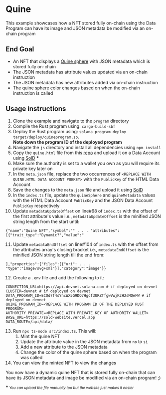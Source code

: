 # Quine

This example showcases how a NFT stored fully on-chain using the Data Program can have its image and JSON metadata be modified via an on-chain program

## End Goal

* An NFT that displays a [Quine sphere](https://github.com/nvsriram/quine) with JSON metadata which is stored fully on-chain
* The JSON metadata has attribute values updated via an on-chain instruction
* The JSON metadata has new attributes added via on-chain instruction
* The quine sphere color changes based on when the on-chain instruction is called

## Usage instructions

1. Clone the example and navigate to the `program` directory
2. Compile the Rust program using: `cargo-build-sbf`
3. Deploy the Rust program using: `solana program deploy target/deploy/quineprogram.so`. <br />
<b>Note down the program ID of the deployed program</b>
4. Navigate the `js` directory and install all dependencies using `npm install`
5. Copy the `quine.html` file from this [repo](https://github.com/nvsriram/quine) and upload it on a Data Account using [SolD](https://sold-website.vercel.app/upload) <b>*</b>
6. Make sure the authority is set to a wallet you own as you will require its private key later on
7. In the `meta.json` file, replace the two occurrences of `<REPLACE WITH QUINE.HTML DATA ACCOUNT PUBKEY>` with the `PublicKey` of the HTML Data Account
8. Save the changes to the `meta.json` file and upload it using [SolD](https://sold-website.vercel.app/upload)
9. In the `index.ts` file, update the `quineSphere` and `quineMetadata` values with the HTML Data Account `PublicKey` and the JSON Data Account `PublicKey` respectively
10. Update `metadataUpdateOffset` on line#68 of `index.ts` with the offset of the first attribute's value i.e., `metadataUpdateOffset` is the minified JSON string length from the start until:
```
{"name":"Quine NFT","symbol":"" . . . "attributes":[{"trait_type":"Dynamic?","value":"
```
11. Update `metadataEndOffset` on line#104 of `index.ts` with the offset from the attributes array's closing bracket i.e., `metadataEndOffset` is the minified JSON string length till the end from:
```
],"properties":{"files":[{"uri": . . . "type":"image/svg+xml"}],"category":"image"}}
```
12. Create a `.env` file and add the following to it:
```
CONNECTION_URL=https://api.devnet.solana.com # if deployed on devnet
CLUSTER=devnet # if deployed on devnet
DATA_PROGRAM_ID=ECQd7f4sYhcWX5G9DQ7Hgcf3URZTfgwVwjKzH2sMQeFW # if deployed on devnet
QUINE_PROGRAM_ID=<REPLACE WITH PROGRAM ID OF THE DEPLOYED RUST PROGRAM>
AUTHORITY_PRIVATE=<REPLACE WITH PRIVATE KEY OF AUTHORITY WALLET>
BASE_URL=https://sold-website.vercel.app
DATA_ROUTE=/api/data/
```
13. Run `npx ts-node src/index.ts`. This will:
    1. Mint the quine NFT
    2. Update the attribute value in the JSON metadata from `no` to `si`
    3. Add a new attribute to the JSON metadata
    4. Change the color of the quine sphere based on when the program was called
14. You can view the minted NFT to view the changes

You now have a dynamic quine NFT that is stored fully on-chain that can have its JSON metadata and image be modified via an on-chain program! ;)

<b>*</b><small><i> You can upload the file manually too but the website just makes it easier </i></small>
